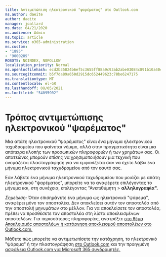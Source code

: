 ```yaml
---
title: Αντιμετώπιση ηλεκτρονικού "ψαρέματος" στο Outlook.com
ms.author: daeite
author: daeite
manager: joallard
ms.date: 04/21/2020
ms.audience: Admin
ms.topic: article
ms.service: o365-administration
ms.custom:
- "1895"
- "9000289"
ROBOTS: NOINDEX, NOFOLLOW
localization_priority: Normal
ms.openlocfilehash: ecd2b35824b6ef5c3655ff88a9c93ab2abe03084c891b10a40c5dacd02818d57
ms.sourcegitcommit: b5f7da89a650d2915dc652449623c78be6247175
ms.translationtype: MT
ms.contentlocale: el-GR
ms.lasthandoff: 08/05/2021
ms.locfileid: "54095902"
---
```

# <a name="how-to-deal-with-a-phishing-email"></a>Τρόπος αντιμετώπισης ηλεκτρονικού "ψαρέματος"

Μια απάτη ηλεκτρονικού "ψαρέματος" είναι ένα μήνυμα ηλεκτρονικού ταχυδρομείου που φαίνεται νόμιμο, αλλά στην πραγματικότητα είναι μια απόπειρα κλοπής των προσωπικών πληροφοριών ή των χρημάτων σας. Οι απατεώνες μπορούν επίσης να χρησιμοποιήσουν μια τεχνική που ονομάζεται πλαστογράφηση για να εμφανίζεται σαν να έχετε λάβει ένα μήνυμα ηλεκτρονικού ταχυδρομείου από τον εαυτό σας.

Εάν λάβετε ένα μήνυμα ηλεκτρονικού ταχυδρομείου που μοιάζει με απάτη ηλεκτρονικού "ψαρέματος", μπορείτε να το αναφέρετε επιλέγοντας το μήνυμα και, στη συνέχεια, επιλέγοντας "Ανεπιθύμητη   >  **αλληλογραφία".**

*Σημείωση:* Όταν επισημάνετε ένα μήνυμα ως ηλεκτρονικό "ψάρεμα", αναφέρει μόνο τον αποστολέα. Δεν αποκλείσει αυτόν τον αποστολέα από την αποστολή μηνυμάτων στο μέλλον. Για να αποκλείσετε τον αποστολέα, πρέπει να προσθέσετε τον αποστολέα στη λίστα αποκλεισμένων αποστολέων. Για περισσότερες πληροφορίες, ανατρέξτε [στο θέμα Αποκλεισμός αποστολέων ή κατάργηση αποκλεισμού αποστολέων στο Outlook.com.](https://support.office.com/article/a3ece97b-82f8-4a5e-9ac3-e92fa6427ae4?wt.mc_id=Office_Outlook_com_Alchemy)

Μάθετε πώς μπορείτε να αντιμετωπίσετε την κατάχρηση, το ηλεκτρονικό "ψάρεμα" ή την πλαστογράφηση [στο Outlook.com](https://support.office.com/article/0d882ea5-eedc-4bed-aebc-079ffa1105a3?wt.mc_id=Office_Outlook_com_Alchemy) και την προηγμένη [ασφάλεια Outlook.com για Microsoft 365 συνδρομητές.](https://support.office.com/article/882d2243-eab9-4545-a58a-b36fee4a46e2?wt.mc_id=Office_Outlook_com_Alchemy)